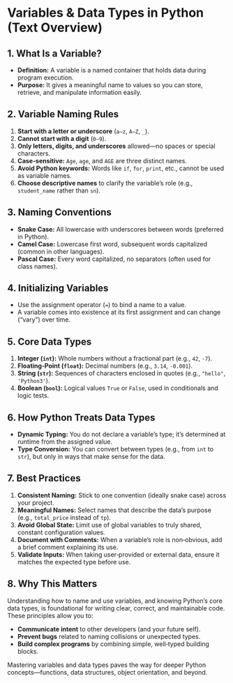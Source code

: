 # **Variables & Data Types in Python (Text Overview)**

## **1. What Is a Variable?**

- **Definition:** A variable is a named container that holds data during program execution.
- **Purpose:** It gives a meaningful name to values so you can store, retrieve, and manipulate information easily.

## **2. Variable Naming Rules**

1. **Start with a letter or underscore** (`a–z`, `A–Z`, `_`).
2. **Cannot start with a digit** (`0–9`).
3. **Only letters, digits, and underscores** allowed—no spaces or special characters.
4. **Case‑sensitive:** `Age`, `age`, and `AGE` are three distinct names.
5. **Avoid Python keywords:** Words like `if`, `for`, `print`, etc., cannot be used as variable names.
6. **Choose descriptive names** to clarify the variable’s role (e.g., `student_name` rather than `sn`).

## **3. Naming Conventions**

- **Snake Case:** All lowercase with underscores between words (preferred in Python).
- **Camel Case:** Lowercase first word, subsequent words capitalized (common in other languages).
- **Pascal Case:** Every word capitalized, no separators (often used for class names).

## **4. Initializing Variables**

- Use the assignment operator (`=`) to bind a name to a value.
- A variable comes into existence at its first assignment and can change (“vary”) over time.

## **5. Core Data Types**

1. **Integer (`int`):** Whole numbers without a fractional part (e.g., `42`, `-7`).
2. **Floating‑Point (`float`):** Decimal numbers (e.g., `3.14`, `-0.001`).
3. **String (`str`):** Sequences of characters enclosed in quotes (e.g., `"hello"`, `'Python3'`).
4. **Boolean (`bool`):** Logical values `True` or `False`, used in conditionals and logic tests.

## **6. How Python Treats Data Types**

- **Dynamic Typing:** You do not declare a variable’s type; it’s determined at runtime from the assigned value.
- **Type Conversion:** You can convert between types (e.g., from `int` to `str`), but only in ways that make sense for the data.

## **7. Best Practices**

1. **Consistent Naming:** Stick to one convention (ideally snake case) across your project.
2. **Meaningful Names:** Select names that describe the data’s purpose (e.g., `total_price` instead of `tp`).
3. **Avoid Global State:** Limit use of global variables to truly shared, constant configuration values.
4. **Document with Comments:** When a variable’s role is non‑obvious, add a brief comment explaining its use.
5. **Validate Inputs:** When taking user‑provided or external data, ensure it matches the expected type before use.

## **8. Why This Matters**

Understanding how to name and use variables, and knowing Python’s core data types, is foundational for writing clear, correct, and maintainable code. These principles allow you to:

- **Communicate intent** to other developers (and your future self).
- **Prevent bugs** related to naming collisions or unexpected types.
- **Build complex programs** by combining simple, well‑typed building blocks.

Mastering variables and data types paves the way for deeper Python concepts—functions, data structures, object orientation, and beyond.
